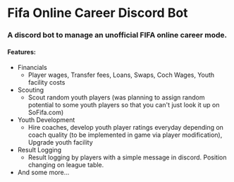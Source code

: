 # Fifa Online Career Discord Bot
### A discord bot to manage an unofficial FIFA online career mode.

#### Features:

* Financials
  * Player wages, Transfer fees, Loans, Swaps, Coch Wages, Youth facility costs
* Scouting
  * Scout random youth players (was planning to assign random potential to some youth players so that you can't just look it up on SoFifa.com)  
* Youth Development
  * Hire coaches, develop youth player ratings everyday depending on coach quality (to be implemented in game via player modification), Upgrade youth facility
* Result Logging
  * Result logging by players with a simple message in discord. Position changing on league table.
* And some more...
